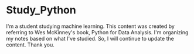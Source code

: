 # Study_Python
I'm a student studying machine learning.
This content was created by referring to Wes McKinney's book, Python for Data Analysis.
I'm organizing my notes based on what I've studied.
So, I will continue to update the content.
Thank you.
